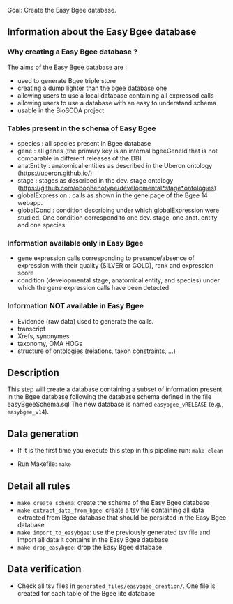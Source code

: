 Goal: Create the Easy Bgee database.

## Information about the Easy Bgee database

### Why creating a Easy Bgee database ?

The aims of the Easy Bgee database are :
* used to generate Bgee triple store
* creating a dump lighter than the bgee database one
* allowing users to use a local database containing all expressed calls
* allowing users to use a database with an easy to understand schema
* usable in the BioSODA project

### Tables present in the schema of Easy Bgee

* species : all species present in Bgee database
* gene : all genes (the primary key is an internal bgeeGeneId that is not comparable in different releases of the DB)
* anatEntity : anatomical entities as described in the Uberon ontology (https://uberon.github.io/)
* stage : stages as described in the dev. stage ontology (https://github.com/obophenotype/developmental*stage*ontologies)
* globalExpression : calls as shown in the gene page of the Bgee 14 webapp. 
* globalCond : condition describing under which globalExpression were studied. One condition correspond to one dev. stage, one anat. entity and one species.  

### Information available only in Easy Bgee

* gene expression calls corresponding to presence/absence of expression with their quality (SILVER or GOLD), rank and expression score
* condition (developmental stage, anatomical entity, and species) under which the gene expression calls have been detected

### Information NOT available in Easy Bgee

* Evidence (raw data) used to generate the calls.
* transcript
* Xrefs, synonymes
* taxonomy, OMA HOGs
* structure of ontologies (relations, taxon constraints, ...)

## Description

This step will create a database containing a subset of information present in the Bgee database following the database schema defined in the file easyBgeeSchema.sql
The new database is named `easybgee_vRELEASE` (e.g., `easybgee_v14`).

## Data generation

* If it is the first time you execute this step in this pipeline run:
  `make clean`

* Run Makefile:
  `make`
  
## Detail all rules

* `make create_schema`: create the schema of the Easy Bgee database
* `make extract_data_from_bgee`: create a tsv file containing all data extracted from Bgee database that should be persisted in the Easy Bgee database
* `make import_to_easybgee`: use the previously generated tsv file and import all data it contains in the Easy Bgee database
* `make drop_easybgee`: drop the Easy Bgee database. 

## Data verification

* Check all tsv files in `generated_files/easybgee_creation/`. One file is created for each table of the Bgee lite database


